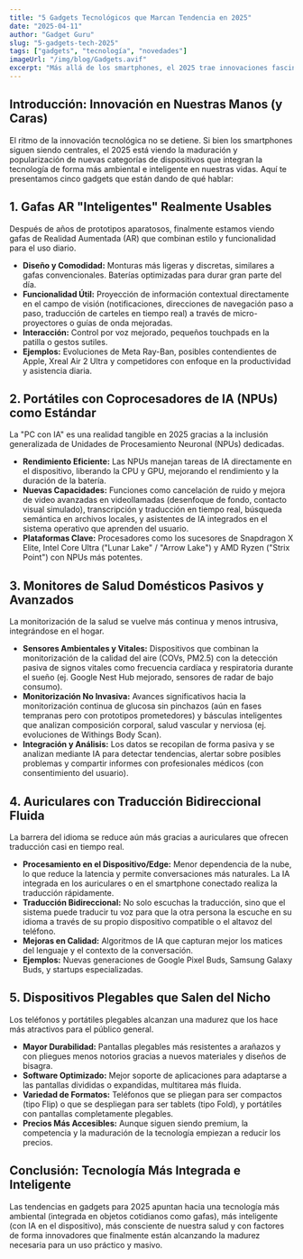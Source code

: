 ```yaml
---
title: "5 Gadgets Tecnológicos que Marcan Tendencia en 2025"
date: "2025-04-11"
author: "Gadget Guru"
slug: "5-gadgets-tech-2025"
tags: ["gadgets", "tecnología", "novedades"]
imageUrl: "/img/blog/Gadgets.avif"
excerpt: "Más allá de los smartphones, el 2025 trae innovaciones fascinantes. Te presentamos 5 gadgets que destacan por su tecnología, diseño y potencial para cambiar nuestro día a día."
---
```


## Introducción: Innovación en Nuestras Manos (y Caras)

El ritmo de la innovación tecnológica no se detiene. Si bien los smartphones siguen siendo centrales, el 2025 está viendo la maduración y popularización de nuevas categorías de dispositivos que integran la tecnología de forma más ambiental e inteligente en nuestras vidas. Aquí te presentamos cinco gadgets que están dando de qué hablar:

## 1. Gafas AR "Inteligentes" Realmente Usables

Después de años de prototipos aparatosos, finalmente estamos viendo gafas de Realidad Aumentada (AR) que combinan estilo y funcionalidad para el uso diario.

* **Diseño y Comodidad:** Monturas más ligeras y discretas, similares a gafas convencionales. Baterías optimizadas para durar gran parte del día.
* **Funcionalidad Útil:** Proyección de información contextual directamente en el campo de visión (notificaciones, direcciones de navegación paso a paso, traducción de carteles en tiempo real) a través de micro-proyectores o guías de onda mejoradas.
* **Interacción:** Control por voz mejorado, pequeños touchpads en la patilla o gestos sutiles.
* **Ejemplos:** Evoluciones de Meta Ray-Ban, posibles contendientes de Apple, Xreal Air 2 Ultra y competidores con enfoque en la productividad y asistencia diaria.

## 2. Portátiles con Coprocesadores de IA (NPUs) como Estándar

La "PC con IA" es una realidad tangible en 2025 gracias a la inclusión generalizada de Unidades de Procesamiento Neuronal (NPUs) dedicadas.

* **Rendimiento Eficiente:** Las NPUs manejan tareas de IA directamente en el dispositivo, liberando la CPU y GPU, mejorando el rendimiento y la duración de la batería.
* **Nuevas Capacidades:** Funciones como cancelación de ruido y mejora de video avanzadas en videollamadas (desenfoque de fondo, contacto visual simulado), transcripción y traducción en tiempo real, búsqueda semántica en archivos locales, y asistentes de IA integrados en el sistema operativo que aprenden del usuario.
* **Plataformas Clave:** Procesadores como los sucesores de Snapdragon X Elite, Intel Core Ultra ("Lunar Lake" / "Arrow Lake") y AMD Ryzen ("Strix Point") con NPUs más potentes.

## 3. Monitores de Salud Domésticos Pasivos y Avanzados

La monitorización de la salud se vuelve más continua y menos intrusiva, integrándose en el hogar.

* **Sensores Ambientales y Vitales:** Dispositivos que combinan la monitorización de la calidad del aire (COVs, PM2.5) con la detección pasiva de signos vitales como frecuencia cardíaca y respiratoria durante el sueño (ej. Google Nest Hub mejorado, sensores de radar de bajo consumo).
* **Monitorización No Invasiva:** Avances significativos hacia la monitorización continua de glucosa sin pinchazos (aún en fases tempranas pero con prototipos prometedores) y básculas inteligentes que analizan composición corporal, salud vascular y nerviosa (ej. evoluciones de Withings Body Scan).
* **Integración y Análisis:** Los datos se recopilan de forma pasiva y se analizan mediante IA para detectar tendencias, alertar sobre posibles problemas y compartir informes con profesionales médicos (con consentimiento del usuario).

## 4. Auriculares con Traducción Bidireccional Fluida

La barrera del idioma se reduce aún más gracias a auriculares que ofrecen traducción casi en tiempo real.

* **Procesamiento en el Dispositivo/Edge:** Menor dependencia de la nube, lo que reduce la latencia y permite conversaciones más naturales. La IA integrada en los auriculares o en el smartphone conectado realiza la traducción rápidamente.
* **Traducción Bidireccional:** No solo escuchas la traducción, sino que el sistema puede traducir tu voz para que la otra persona la escuche en su idioma a través de su propio dispositivo compatible o el altavoz del teléfono.
* **Mejoras en Calidad:** Algoritmos de IA que capturan mejor los matices del lenguaje y el contexto de la conversación.
* **Ejemplos:** Nuevas generaciones de Google Pixel Buds, Samsung Galaxy Buds, y startups especializadas.

## 5. Dispositivos Plegables que Salen del Nicho

Los teléfonos y portátiles plegables alcanzan una madurez que los hace más atractivos para el público general.

* **Mayor Durabilidad:** Pantallas plegables más resistentes a arañazos y con pliegues menos notorios gracias a nuevos materiales y diseños de bisagra.
* **Software Optimizado:** Mejor soporte de aplicaciones para adaptarse a las pantallas divididas o expandidas, multitarea más fluida.
* **Variedad de Formatos:** Teléfonos que se pliegan para ser compactos (tipo Flip) o que se despliegan para ser tablets (tipo Fold), y portátiles con pantallas completamente plegables.
* **Precios Más Accesibles:** Aunque siguen siendo premium, la competencia y la maduración de la tecnología empiezan a reducir los precios.

## Conclusión: Tecnología Más Integrada e Inteligente

Las tendencias en gadgets para 2025 apuntan hacia una tecnología más ambiental (integrada en objetos cotidianos como gafas), más inteligente (con IA en el dispositivo), más consciente de nuestra salud y con factores de forma innovadores que finalmente están alcanzando la madurez necesaria para un uso práctico y masivo.